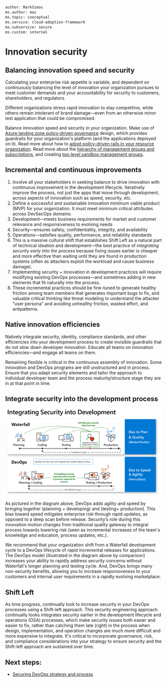 ```
author: MarkSimos
ms.author: mas
ms.topic: conceptual
ms.service: cloud-adoption-framework
ms.subservice: secure
ms.custom: internal
```

# Innovation security

## Balancing innovation speed and security
Calculating your enterprise risk appetite is variable, and dependent on continuously balancing the level of innovation your organization pursues to meet customer demands and your accountability for security to customers, shareholders, and regulators.

Different organizations stress rapid innovation to stay competitive, while others remain intolerant of brand damage—even from an otherwise minor test application that could be compromised.

Balance innovation speed and security in your organization. Make use of [Azure landing zone policy-driven governance](/azure/cloud-adoption-framework/ready/landing-zone/design-principles#policy-driven-governance) design, which provides guardrails for your organization's platform (and the applications deployed on it). Read more about how to [adopt policy-driven rails in your resource organization](/azure/cloud-adoption-framework/ready/enterprise-scale/dine-guidance). Read more about the [hierarchy of management groups and subscriptions](/azure/governance/management-groups/overview), and creating [top-level sandbox management groups](/azure/cloud-adoption-framework/ready/landing-zone/design-area/resource-org-management-groups#management-group-recommendations).

## Incremental and continuous improvements

1. Involve all your stakeholders in seeking balance to drive innovation with continuous improvement in the development lifecycle. Iteratively improve the process, not just the apps that move through development, across aspects of innovation such as speed, security, etc.
2. Define a successful and sustainable innovation minimum viable product (MVP) for your organization. It must meet minimum critical attributes across DevSecOps domains: 
3. Development—meets business requirements for market and customer relevance and responsiveness to evolving needs
4. Security—ensures safety, confidentiality, integrity, and availability
5. Operations—satisfies quality, performance, and reliability standards
6. This is a massive cultural shift that establishes Shift Left as a natural part of technical ideation and development—the best practice of *integrating security early into the process* because fixing issues earlier is cheaper and more effective than waiting until they are found in production systems (often as attackers exploit the workload and cause business damage).
7. Implementing security + innovation in development practices will require modifying existing DevOps processes—and sometimes adding in new elements that fit naturally into the process.
8. These incremental practices should be fine-tuned to generate healthy friction among team members that generates important bugs to fix, and valuable critical thinking like threat modeling to understand the attacker “user persona” and avoiding unhealthy friction, wasted effort, and antipatterns.

## Native innovation efficiencies

Natively integrate security, identity, compliance standards, and other efficiencies into your development process to create invisible guardrails that do not slow down developer innovation. Educate all teams on innovation efficiencies—and engage all teams on them. 

Remaining flexible is critical in the continuous assembly of innovation. Some innovation and DevOps programs are still unstructured and in process. Ensure that you adapt security elements and tailor the approach to individual developer team and the process maturity/structure stage they are in at that point in time. 

## Integrate security into the development process

![](./media/devops-integrated-security-lifecycle-model.png)

As pictured in the diagram above, DevOps adds agility and speed by bringing together (planning + developing) and (testing+ production). This bias toward speed mitigates enterprise risk through rapid updates, as opposed to a deep scan before release. Security’s role during this innovation motion changes from traditional quality gateway to integral process towards lowering risk (seen as incremental increases of the team's knowledge and education, process updates, etc.).

We recommend that your organization shift from a Waterfall development cycle to a DevOps lifecycle of rapid incremental releases for applications. The DevOps model (illustrated in the diagram above by comparison) increases your ability to rapidly address security concerns without Waterfall's longer planning and testing cycle. And, DevOps brings many non-security benefits, allowing you to increase responsiveness to your customers and internal user requirements in a rapidly evolving marketplace. 

## Shift Left

As time progress, continually look to increase security in your DevOps processes using a Shift-left approach. This security engineering approach continually looks integrates security earlier in the development lifecycle and operations (OSA) processes, which make security issues both easier and easier to fix, rather than catching them late (right) in the process when design, implementation, and operation changes are much more difficult and more expensive to integrate. It's critical to incorporate governance, risk, and compliance considerations into your strategy to ensure security and the Shift-left approach are sustained over time.

## Next steps:

- [Securing DevOps strategy and process](devops-strategy-process-security.md)